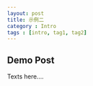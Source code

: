 ```yaml
---
layout: post
title: 示例二
category : Intro
tags : [intro, tag1, tag2]
---
```


## Demo Post

Texts here....

